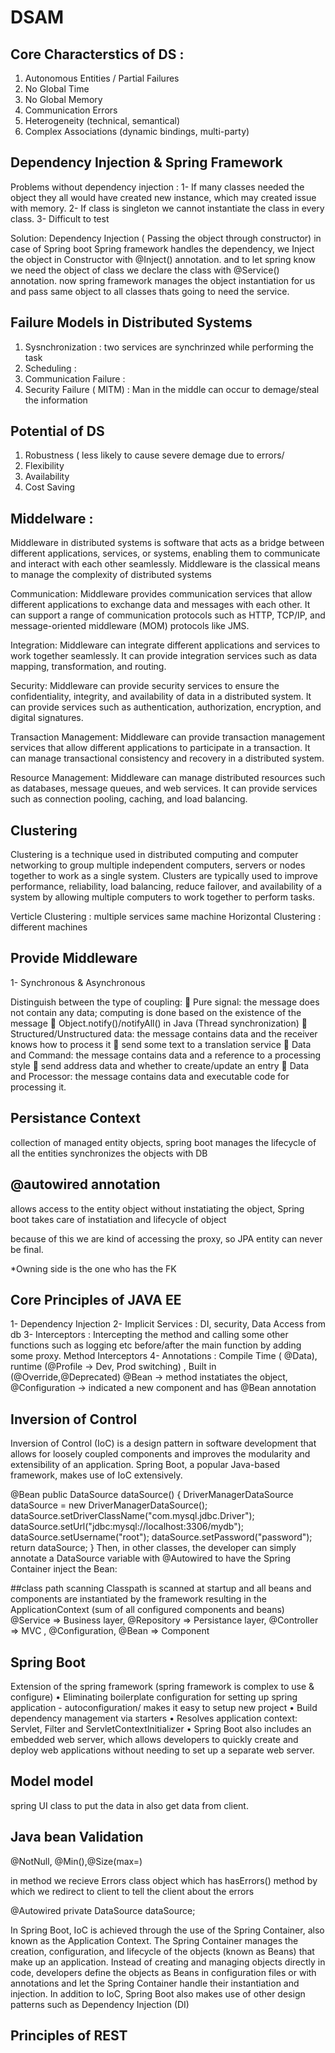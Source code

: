 # DSAM

## Core Characterstics of DS :

1. Autonomous Entities / Partial Failures
2. No Global Time
3. No Global Memory
4. Communication Errors
5. Heterogeneity (technical, semantical)
6. Complex Associations (dynamic bindings, multi-party)

## Dependency Injection & Spring Framework
Problems without dependency injection :
1- If many classes needed the object they all would have created new instance, which may created issue with memory.
2- If class is singleton we cannot instantiate the class in every class.
3- Difficult to test


Solution:
Dependency Injection ( Passing the object through constructor)
in case of Spring boot Spring framework handles the dependency, we Inject the object in Constructor with @Inject() annotation.
and to let spring know we need the object of class we declare the class with @Service() annotation.
now spring framework manages the object instantiation for us and pass same object to all classes thats going to need the service.

## Failure Models in Distributed Systems 
1. Sysnchronization : two services are synchrinzed while performing the task
2. Scheduling : 
3. Communication Failure : 
4. Security Failure ( MITM) : Man in the middle can occur to demage/steal the information

## Potential of DS 
1. Robustness ( less likely to cause severe demage due to errors/
2. Flexibility
3. Availability 
4. Cost Saving

## Middelware :
Middleware in distributed systems is software that acts as a bridge between different applications, services, or systems, enabling them to communicate and interact with each other seamlessly.
Middleware is the classical means to manage the complexity of distributed systems

Communication: Middleware provides communication services that allow different applications to exchange data and messages with each other. It can support a range of communication protocols such as HTTP, TCP/IP, and message-oriented middleware (MOM) protocols like JMS.

Integration: Middleware can integrate different applications and services to work together seamlessly. It can provide integration services such as data mapping, transformation, and routing.

Security: Middleware can provide security services to ensure the confidentiality, integrity, and availability of data in a distributed system. It can provide services such as authentication, authorization, encryption, and digital signatures.

Transaction Management: Middleware can provide transaction management services that allow different applications to participate in a transaction. It can manage transactional consistency and recovery in a distributed system.

Resource Management: Middleware can manage distributed resources such as databases, message queues, and web services. It can provide services such as connection pooling, caching, and load balancing.


## Clustering 
Clustering is a technique used in distributed computing and computer networking to group multiple independent computers, servers or nodes together to work as a single system. Clusters are typically used to improve performance, reliability, load balancing, reduce failover, and availability of a system by allowing multiple computers to work together to perform tasks.


Verticle Clustering : multiple services same machine 
Horizontal Clustering : different machines


## Provide Middleware 
1- Synchronous & Asynchronous

Distinguish between the type of coupling:
 Pure signal: the message does not contain any data; computing is done
based on the existence of the message
 Object.notify()/notifyAll() in Java (Thread synchronization)
 Structured/Unstructured data: the message contains data and the
receiver knows how to process it
 send some text to a translation service
 Data and Command: the message contains data and a reference to a
processing style
 send address data and whether to create/update an entry
 Data and Processor: the message contains data and executable code
for processing it.



## Persistance Context
collection of managed entity objects, spring boot manages the lifecycle of all the entities
synchronizes the objects with DB

## @autowired annotation

allows access to the entity object without instatiating the object, Spring boot takes care of instatiation and lifecycle of object

because of this we are kind of accessing the proxy, so JPA entity can never be final.


*Owning side is the one who has the FK

## Core Principles of JAVA EE 
1- Dependency Injection
2- Implicit Services : DI, security, Data Access from db
3- Interceptors : Intercepting the method and calling some other functions such as logging etc before/after the main function by adding some proxy. Method Interceptors
4- Annotations : Compile Time ( @Data), runtime (@Profile -> Dev, Prod switching) , Built in (@Override,@Deprecated) 
@Bean -> method instatiates the object, @Configuration -> indicated a new component and has @Bean annotation

## Inversion of Control 
Inversion of Control (IoC) is a design pattern in software development that allows for loosely coupled components and improves the modularity and extensibility of an application. Spring Boot, a popular Java-based framework, makes use of IoC extensively.

@Bean
public DataSource dataSource() {
   DriverManagerDataSource dataSource = new DriverManagerDataSource();
   dataSource.setDriverClassName("com.mysql.jdbc.Driver");
   dataSource.setUrl("jdbc:mysql://localhost:3306/mydb");
   dataSource.setUsername("root");
   dataSource.setPassword("password");
   return dataSource;
}
Then, in other classes, the developer can simply annotate a DataSource variable with @Autowired to have the Spring Container inject the Bean:

##class path scanning 
Classpath is scanned at startup and all beans and components are instantiated by the
framework resulting in the ApplicationContext (sum of all configured components and
beans)
@Service => Business layer, @Repository => Persistance layer, @Controller => MVC , @Configuration, @Bean => Component 


## Spring Boot 
 Extension of the spring framework (spring framework is complex to use & configure)
• Eliminating boilerplate configuration for setting up spring application - autoconfiguration/ makes it easy to setup new project
• Build dependency management via starters
• Resolves application context: Servlet, Filter and ServletContextInitializer
• Spring Boot also includes an embedded web server, which allows developers to quickly create and deploy web applications without needing to set up a separate web server.

## Model model
spring UI class to put the data in also get data from client.

## Java bean Validation
@NotNull, @Min(),@Size(max=)

in method we recieve Errors class object which has hasErrors() method by which we redirect to client to tell the client about the errors


@Autowired
private DataSource dataSource;

In Spring Boot, IoC is achieved through the use of the Spring Container, also known as the Application Context. The Spring Container manages the creation, configuration, and lifecycle of the objects (known as Beans) that make up an application. Instead of creating and managing objects directly in code, developers define the objects as Beans in configuration files or with annotations and let the Spring Container handle their instantiation and injection.
In addition to IoC, Spring Boot also makes use of other design patterns such as Dependency Injection (DI) 

## Principles of REST



